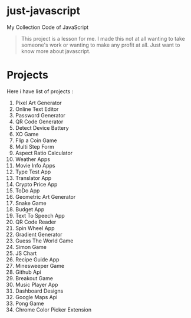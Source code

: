 # just-javascript

My Collection Code of JavaScript
> This project is a lesson for me. I made this not at all wanting to take someone's work or wanting to make any profit at all. Just want to know more about javascript.

# Projects

Here i have list of projects :
1. Pixel Art Generator
2. Online Text Editor
3. Password Generator
4. QR Code Generator
5. Detect Device Battery
6. XO Game
7. Flip a Coin Game
8. Multi Step Form
9. Aspect Ratio Calculator
10. Weather Apps
11. Movie Info Apps
12. Type Test App
13. Translator App
14. Crypto Price App
15. ToDo App
16. Geometric Art Generator
17. Snake Game
18. Budget App
19. Text To Speech App
20. QR Code Reader
21. Spin Wheel App
22. Gradient Generator
23. Guess The World Game
24. Simon Game
25. JS Chart
26. Recipe Guide App
27. Minesweeper Game
28. Github Api
29. Breakout Game
30. Music Player App
31. Dashboard Designs
32. Google Maps Api
33. Pong Game
34. Chrome Color Picker Extension
